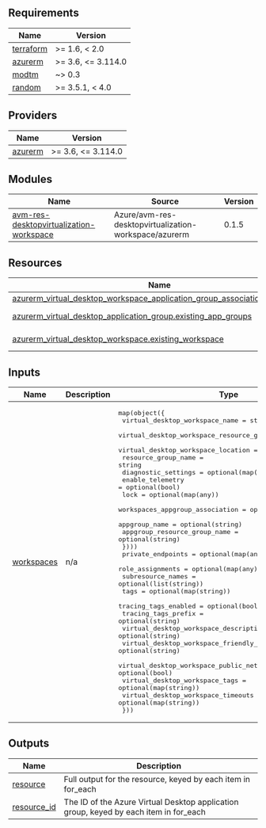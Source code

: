 <!-- BEGIN_TF_DOCS -->
## Requirements

| Name | Version |
|------|---------|
| <a name="requirement_terraform"></a> [terraform](#requirement\_terraform) | >= 1.6, < 2.0 |
| <a name="requirement_azurerm"></a> [azurerm](#requirement\_azurerm) | >= 3.6, <= 3.114.0 |
| <a name="requirement_modtm"></a> [modtm](#requirement\_modtm) | ~> 0.3 |
| <a name="requirement_random"></a> [random](#requirement\_random) | >= 3.5.1, < 4.0 |

## Providers

| Name | Version |
|------|---------|
| <a name="provider_azurerm"></a> [azurerm](#provider\_azurerm) | >= 3.6, <= 3.114.0 |

## Modules

| Name | Source | Version |
|------|--------|---------|
| <a name="module_avm-res-desktopvirtualization-workspace"></a> [avm-res-desktopvirtualization-workspace](#module\_avm-res-desktopvirtualization-workspace) | Azure/avm-res-desktopvirtualization-workspace/azurerm | 0.1.5 |

## Resources

| Name | Type |
|------|------|
| [azurerm_virtual_desktop_workspace_application_group_association.workappgr](https://registry.terraform.io/providers/hashicorp/azurerm/latest/docs/resources/virtual_desktop_workspace_application_group_association) | resource |
| [azurerm_virtual_desktop_application_group.existing_app_groups](https://registry.terraform.io/providers/hashicorp/azurerm/latest/docs/data-sources/virtual_desktop_application_group) | data source |
| [azurerm_virtual_desktop_workspace.existing_workspace](https://registry.terraform.io/providers/hashicorp/azurerm/latest/docs/data-sources/virtual_desktop_workspace) | data source |

## Inputs

| Name | Description | Type | Default | Required |
|------|-------------|------|---------|:--------:|
| <a name="input_workspaces"></a> [workspaces](#input\_workspaces) | n/a | <pre>map(object({<br>    virtual_desktop_workspace_name                = string<br>    virtual_desktop_workspace_resource_group_name = string<br>    virtual_desktop_workspace_location            = string<br>    resource_group_name                           = string<br>    diagnostic_settings                           = optional(map(any))<br>    enable_telemetry                              = optional(bool)<br>    lock                                          = optional(map(any))<br>    workspaces_appgroup_association = optional(list(object({<br>      appgroup_name                = optional(string)<br>      appgroup_resource_group_name = optional(string)<br>    })))<br>    private_endpoints                                       = optional(map(any))<br>    role_assignments                                        = optional(map(any))<br>    subresource_names                                       = optional(list(string))<br>    tags                                                    = optional(map(string))<br>    tracing_tags_enabled                                    = optional(bool)<br>    tracing_tags_prefix                                     = optional(string)<br>    virtual_desktop_workspace_description                   = optional(string)<br>    virtual_desktop_workspace_friendly_name                 = optional(string)<br>    virtual_desktop_workspace_public_network_access_enabled = optional(bool)<br>    virtual_desktop_workspace_tags                          = optional(map(string))<br>    virtual_desktop_workspace_timeouts                      = optional(map(string))<br>  }))</pre> | n/a | yes |

## Outputs

| Name | Description |
|------|-------------|
| <a name="output_resource"></a> [resource](#output\_resource) | Full output for the resource, keyed by each item in for\_each |
| <a name="output_resource_id"></a> [resource\_id](#output\_resource\_id) | The ID of the Azure Virtual Desktop application group, keyed by each item in for\_each |
<!-- END_TF_DOCS -->
